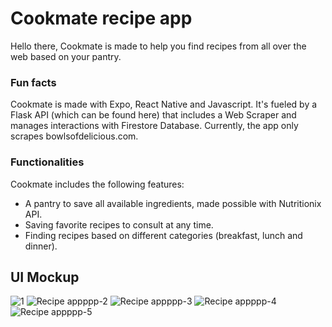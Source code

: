 # Cookmate recipe app

Hello there, Cookmate is made to help you find recipes from all over the web based on your pantry. 

### Fun facts
Cookmate is made with Expo, React Native and Javascript. It's fueled by a Flask API (which can be found here) that includes a Web Scraper and manages interactions with Firestore Database. Currently, the app only scrapes bowlsofdelicious.com.

### Functionalities
Cookmate includes the following features:
- A pantry to save all available ingredients, made possible with Nutritionix API.
- Saving favorite recipes to consult at any time.
- Finding recipes based on different categories (breakfast, lunch and dinner).

## UI Mockup
![1](https://github.com/valeria-gonzalez/recipeApp/assets/71797910/d50be408-aac6-4203-855c-85ea8cdc5b37)
![Recipe appppp-2](https://github.com/valeria-gonzalez/recipeApp/assets/71797910/13ab6536-1997-42f6-b364-b1e21f05c1da)
![Recipe appppp-3](https://github.com/valeria-gonzalez/recipeApp/assets/71797910/d139ea82-1122-40bf-9fa8-649f18b5b514)
![Recipe appppp-4](https://github.com/valeria-gonzalez/recipeApp/assets/71797910/640940f9-0f81-463f-b79b-ead9569e4343)
![Recipe appppp-5](https://github.com/valeria-gonzalez/recipeApp/assets/71797910/d9ba47eb-5c2d-400b-a149-c9bbd925a339)

